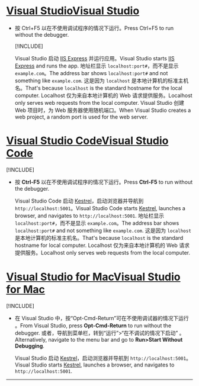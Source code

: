 # <a name="visual-studio"></a>[<span data-ttu-id="d0e65-101">Visual Studio</span><span class="sxs-lookup"><span data-stu-id="d0e65-101">Visual Studio</span></span>](#tab/visual-studio)

* <span data-ttu-id="d0e65-102">按 Ctrl+F5 以在不使用调试程序的情况下运行。</span><span class="sxs-lookup"><span data-stu-id="d0e65-102">Press Ctrl+F5 to run without the debugger.</span></span>

  [!INCLUDE[](~/includes/trustCertVS.md)]

  <span data-ttu-id="d0e65-103">Visual Studio 启动 [IIS Express](/iis/extensions/introduction-to-iis-express/iis-express-overview) 并运行应用。</span><span class="sxs-lookup"><span data-stu-id="d0e65-103">Visual Studio starts [IIS Express](/iis/extensions/introduction-to-iis-express/iis-express-overview) and runs the app.</span></span> <span data-ttu-id="d0e65-104">地址栏显示 `localhost:port#`，而不是显示 `example.com`。</span><span class="sxs-lookup"><span data-stu-id="d0e65-104">The address bar shows `localhost:port#` and not something like `example.com`.</span></span> <span data-ttu-id="d0e65-105">这是因为 `localhost` 是本地计算机的标准主机名。</span><span class="sxs-lookup"><span data-stu-id="d0e65-105">That's because `localhost` is the standard hostname for the local computer.</span></span> <span data-ttu-id="d0e65-106">Localhost 仅为来自本地计算机的 Web 请求提供服务。</span><span class="sxs-lookup"><span data-stu-id="d0e65-106">Localhost only serves web requests from the local computer.</span></span> <span data-ttu-id="d0e65-107">Visual Studio 创建 Web 项目时，为 Web 服务器使用随机端口。</span><span class="sxs-lookup"><span data-stu-id="d0e65-107">When Visual Studio creates a web project, a random port is used for the web server.</span></span>
 
# <a name="visual-studio-code"></a>[<span data-ttu-id="d0e65-108">Visual Studio Code</span><span class="sxs-lookup"><span data-stu-id="d0e65-108">Visual Studio Code</span></span>](#tab/visual-studio-code)

  [!INCLUDE[](~/includes/trustCertVSC.md)]

* <span data-ttu-id="d0e65-109">按 **Ctrl-F5** 以在不使用调试程序的情况下运行。</span><span class="sxs-lookup"><span data-stu-id="d0e65-109">Press **Ctrl-F5** to run without the debugger.</span></span>

  <span data-ttu-id="d0e65-110">Visual Studio Code 启动 [Kestrel](xref:fundamentals/servers/kestrel)，启动浏览器并导航到 `http://localhost:5001`。</span><span class="sxs-lookup"><span data-stu-id="d0e65-110">Visual Studio Code starts [Kestrel](xref:fundamentals/servers/kestrel), launches a browser, and navigates to `http://localhost:5001`.</span></span> <span data-ttu-id="d0e65-111">地址栏显示 `localhost:port#`，而不是显示 `example.com`。</span><span class="sxs-lookup"><span data-stu-id="d0e65-111">The address bar shows `localhost:port#` and not something like `example.com`.</span></span> <span data-ttu-id="d0e65-112">这是因为 `localhost` 是本地计算机的标准主机名。</span><span class="sxs-lookup"><span data-stu-id="d0e65-112">That's because `localhost` is the standard hostname for  local computer.</span></span> <span data-ttu-id="d0e65-113">Localhost 仅为来自本地计算机的 Web 请求提供服务。</span><span class="sxs-lookup"><span data-stu-id="d0e65-113">Localhost only serves web requests from the local computer.</span></span>

  
# <a name="visual-studio-for-mac"></a>[<span data-ttu-id="d0e65-114">Visual Studio for Mac</span><span class="sxs-lookup"><span data-stu-id="d0e65-114">Visual Studio for Mac</span></span>](#tab/visual-studio-mac)

  [!INCLUDE[](~/includes/trustCertMac.md)]

* <span data-ttu-id="d0e65-115">在 Visual Studio 中，按“Opt-Cmd-Return”可在不使用调试器的情况下运行  。</span><span class="sxs-lookup"><span data-stu-id="d0e65-115">From Visual Studio, press **Opt-Cmd-Return** to run without the debugger.</span></span> <span data-ttu-id="d0e65-116">或者，导航到菜单栏，转到“运行”>“在不调试的情况下启动”  。</span><span class="sxs-lookup"><span data-stu-id="d0e65-116">Alternatively, navigate to the menu bar and go to **Run>Start Without Debugging**.</span></span>

  <span data-ttu-id="d0e65-117">Visual Studio 启动 [Kestrel](xref:fundamentals/servers/kestrel)，启动浏览器并导航到 `http://localhost:5001`。</span><span class="sxs-lookup"><span data-stu-id="d0e65-117">Visual Studio starts [Kestrel](xref:fundamentals/servers/kestrel), launches a browser, and navigates to `http://localhost:5001`.</span></span>

<!-- End of VS tabs -->

---
